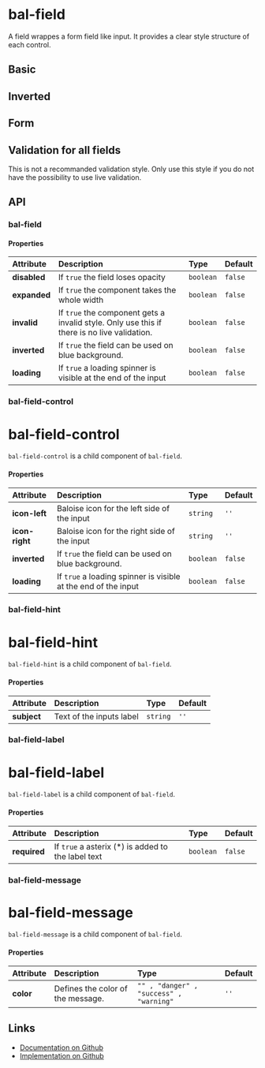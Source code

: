 # bal-field

<!-- START: human documentation top -->

A field wrappes a form field like input. It provides a clear style structure of each control.

<!-- END: human documentation top -->

## Basic

<ClientOnly>  <docs-demo-bal-field-42></docs-demo-bal-field-42></ClientOnly>


## Inverted

<ClientOnly>  <docs-demo-bal-field-43></docs-demo-bal-field-43></ClientOnly>


## Form

<ClientOnly>  <docs-demo-bal-field-44></docs-demo-bal-field-44></ClientOnly>


## Validation for all fields

This is not a recommanded validation style. Only use this style if you do not have the possibility to use live validation.

<ClientOnly>  <docs-demo-bal-field-45></docs-demo-bal-field-45></ClientOnly>



## API

### bal-field

#### Properties

| Attribute    | Description                                                                                 | Type      | Default |
| :----------- | :------------------------------------------------------------------------------------------ | :-------- | :------ |
| **disabled** | If `true` the field loses opacity                                                           | `boolean` | `false` |
| **expanded** | If `true` the component takes the whole width                                               | `boolean` | `false` |
| **invalid**  | If `true` the component gets a invalid style. Only use this if there is no live validation. | `boolean` | `false` |
| **inverted** | If `true` the field can be used on blue background.                                         | `boolean` | `false` |
| **loading**  | If `true` a loading spinner is visible at the end of the input                              | `boolean` | `false` |

### bal-field-control


# bal-field-control

`bal-field-control` is a child component of `bal-field`.


#### Properties

| Attribute      | Description                                                    | Type      | Default |
| :------------- | :------------------------------------------------------------- | :-------- | :------ |
| **icon-left**  | Baloise icon for the left side of the input                    | `string`  | `''`    |
| **icon-right** | Baloise icon for the right side of the input                   | `string`  | `''`    |
| **inverted**   | If `true` the field can be used on blue background.            | `boolean` | `false` |
| **loading**    | If `true` a loading spinner is visible at the end of the input | `boolean` | `false` |

### bal-field-hint


# bal-field-hint

`bal-field-hint` is a child component of `bal-field`.

#### Properties

| Attribute   | Description              | Type     | Default |
| :---------- | :----------------------- | :------- | :------ |
| **subject** | Text of the inputs label | `string` | `''`    |

### bal-field-label


# bal-field-label

`bal-field-label` is a child component of `bal-field`.


#### Properties

| Attribute    | Description                                        | Type      | Default |
| :----------- | :------------------------------------------------- | :-------- | :------ |
| **required** | If `true` a asterix (*) is added to the label text | `boolean` | `false` |

### bal-field-message


# bal-field-message

`bal-field-message` is a child component of `bal-field`.


#### Properties

| Attribute | Description                       | Type                                    | Default |
| :-------- | :-------------------------------- | :-------------------------------------- | :------ |
| **color** | Defines the color of the message. | `"" , "danger" , "success" , "warning"` | `''`    |



<!-- START: human documentation bottom -->

<!-- END: human documentation bottom -->


## Links

* [Documentation on Github](https://github.com/baloise/design-system/blob/master/docs/src/components/components/bal-field.md)
* [Implementation on Github](https://github.com/baloise/design-system/blob/master/packages/components/src/components/bal-field)
